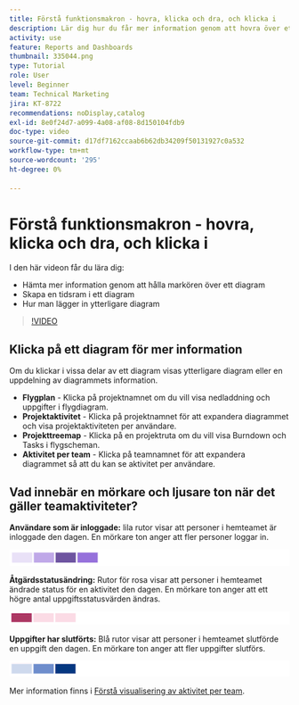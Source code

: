```yaml
---
title: Förstå funktionsmakron - hovra, klicka och dra, och klicka i
description: Lär dig hur du får mer information genom att hovra över ett diagram, skapa en tidsram i ett diagram och få fler diagram att visas, allt i [!UICONTROL Förbättrad analys].
activity: use
feature: Reports and Dashboards
thumbnail: 335044.png
type: Tutorial
role: User
level: Beginner
team: Technical Marketing
jira: KT-8722
recommendations: noDisplay,catalog
exl-id: 8e0f24d7-a099-4a08-af08-8d150104fdb9
doc-type: video
source-git-commit: d17df7162ccaab6b62db34209f50131927c0a532
workflow-type: tm+mt
source-wordcount: '295'
ht-degree: 0%

---
```


# Förstå funktionsmakron - hovra, klicka och dra, och klicka i

I den här videon får du lära dig:

* Hämta mer information genom att hålla markören över ett diagram
* Skapa en tidsram i ett diagram
* Hur man lägger in ytterligare diagram

>[!VIDEO](https://video.tv.adobe.com/v/3438569/?quality=12&learn=on&enablevpops&captions=swe)

## Klicka på ett diagram för mer information

Om du klickar i vissa delar av ett diagram visas ytterligare diagram eller en uppdelning av diagrammets information.

* **Flygplan** - Klicka på projektnamnet om du vill visa nedladdning och uppgifter i flygdiagram.
* **Projektaktivitet** - Klicka på projektnamnet för att expandera diagrammet och visa projektaktiviteten per användare.
* **Projekttreemap** - Klicka på en projektruta om du vill visa Burndown och Tasks i flygscheman.
* **Aktivitet per team** - Klicka på teamnamnet för att expandera diagrammet så att du kan se aktivitet per användare.

## Vad innebär en mörkare och ljusare ton när det gäller teamaktiviteter?

**Användare som är inloggade:** lila rutor visar att personer i hemteamet är inloggade den dagen. En mörkare ton anger att fler personer loggar in.

![En bild av lila skuggade rutor](assets/purple-shaded-boxes.png)

**Åtgärdsstatusändring:** Rutor för rosa visar att personer i hemteamet ändrade status för en aktivitet den dagen. En mörkare ton anger att ett högre antal uppgiftsstatusvärden ändras.

![En bild med rosa skuggade rutor](assets/pink-shaded-boxes.png)

**Uppgifter har slutförts:** Blå rutor visar att personer i hemteamet slutförde en uppgift den dagen. En mörkare ton anger att fler uppgifter slutförs.

![En bild med blå skuggade rutor](assets/blue-shaded-boxes.png)

Mer information finns i [Förstå visualisering av aktivitet per team](https://experienceleague.adobe.com/docs/workfront/using/reporting/enhanced-analytics/activity-by-team-overview.html?lang=sv-SE).
